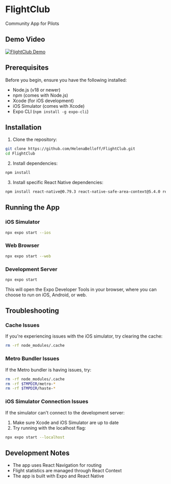 # FlightClub
Community App for Pilots

## Demo Video
[![FlightClub Demo](https://cdn.loom.com/sessions/thumbnails/d22cc8c4b0b144f9a4d91be92d80ee5b-with-play.gif)](https://www.loom.com/share/d22cc8c4b0b144f9a4d91be92d80ee5b)

## Prerequisites
Before you begin, ensure you have the following installed:
- Node.js (v18 or newer)
- npm (comes with Node.js)
- Xcode (for iOS development)
- iOS Simulator (comes with Xcode)
- Expo CLI (`npm install -g expo-cli`)

## Installation

1. Clone the repository:
```bash
git clone https://github.com/HelenaBelloff/FlightClub.git
cd FlightClub
```

2. Install dependencies:
```bash
npm install
```

3. Install specific React Native dependencies:
```bash
npm install react-native@0.79.3 react-native-safe-area-context@5.4.0 react-native-screens@~4.11.1 react-native-svg@15.11.2
```

## Running the App

### iOS Simulator
```bash
npx expo start --ios
```

### Web Browser
```bash
npx expo start --web
```

### Development Server
```bash
npx expo start
```
This will open the Expo Developer Tools in your browser, where you can choose to run on iOS, Android, or web.

## Troubleshooting

### Cache Issues
If you're experiencing issues with the iOS simulator, try clearing the cache:
```bash
rm -rf node_modules/.cache
```

### Metro Bundler Issues
If the Metro bundler is having issues, try:
```bash
rm -rf node_modules/.cache
rm -rf $TMPDIR/metro-*
rm -rf $TMPDIR/haste-*
```

### iOS Simulator Connection Issues
If the simulator can't connect to the development server:
1. Make sure Xcode and iOS Simulator are up to date
2. Try running with the localhost flag:
```bash
npx expo start --localhost
```

## Development Notes
- The app uses React Navigation for routing
- Flight statistics are managed through React Context
- The app is built with Expo and React Native
